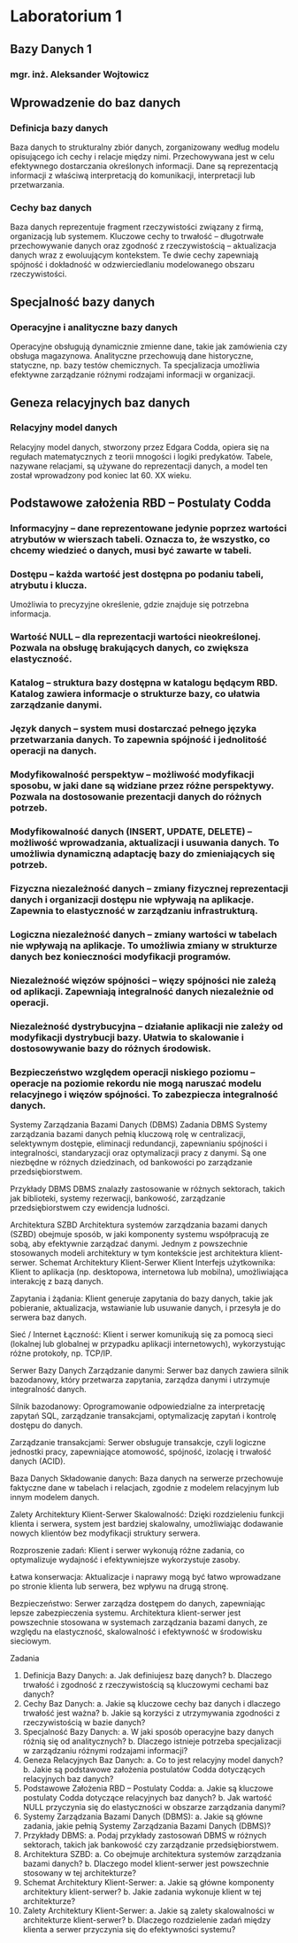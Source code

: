 # Laboratorium 1 
## Bazy Danych 1 
### mgr. inż. Aleksander Wojtowicz 
 
## Wprowadzenie do baz danych 
### Definicja bazy danych 
Baza danych to strukturalny zbiór danych, zorganizowany według modelu opisującego ich cechy i relacje między nimi. Przechowywana jest w celu efektywnego dostarczania określonych informacji. Dane są reprezentacją informacji z właściwą interpretacją do komunikacji, interpretacji lub przetwarzania. 
 
### Cechy baz danych 
Baza danych reprezentuje fragment rzeczywistości związany z firmą, organizacją lub systemem. Kluczowe cechy to trwałość – długotrwałe przechowywanie danych oraz zgodność z rzeczywistością – aktualizacja danych wraz z ewoluującym kontekstem. Te dwie cechy zapewniają spójność i dokładność w odzwierciedlaniu modelowanego obszaru rzeczywistości. 
 
## Specjalność bazy danych 
### Operacyjne i analityczne bazy danych 
Operacyjne obsługują dynamicznie zmienne dane, takie jak zamówienia czy obsługa magazynowa. Analityczne przechowują dane historyczne, statyczne, np. bazy testów chemicznych. Ta specjalizacja umożliwia efektywne zarządzanie różnymi rodzajami informacji w organizacji. 
 
## Geneza relacyjnych baz danych 
### Relacyjny model danych 
Relacyjny model danych, stworzony przez Edgara Codda, opiera się na regułach matematycznych z teorii mnogości i logiki predykatów. Tabele, nazywane relacjami, są używane do reprezentacji danych, a model ten został wprowadzony pod koniec lat 
60. XX wieku. 
 
## Podstawowe założenia RBD – Postulaty Codda 
### Informacyjny – dane reprezentowane jedynie poprzez wartości atrybutów w wierszach tabeli. Oznacza to, że wszystko, co chcemy wiedzieć o danych, musi być zawarte w tabeli. 
 
### Dostępu – każda wartość jest dostępna po podaniu tabeli, atrybutu i klucza. 
Umożliwia to precyzyjne określenie, gdzie znajduje się potrzebna informacja. 
 
### Wartość NULL – dla reprezentacji wartości nieokreślonej. Pozwala na obsługę brakujących danych, co zwiększa elastyczność. 
 
### Katalog – struktura bazy dostępna w katalogu będącym RBD. Katalog zawiera informacje o strukturze bazy, co ułatwia zarządzanie danymi. 
 
### Język danych – system musi dostarczać pełnego języka przetwarzania danych. To zapewnia spójność i jednolitość operacji na danych. 
 
### Modyfikowalność perspektyw – możliwość modyfikacji sposobu, w jaki dane są widziane przez różne perspektywy. Pozwala na dostosowanie prezentacji danych do różnych potrzeb. 
 
### Modyfikowalność danych (INSERT, UPDATE, DELETE) – możliwość wprowadzania, aktualizacji i usuwania danych. To umożliwia dynamiczną adaptację bazy do zmieniających się potrzeb. 
 
### Fizyczna niezależność danych – zmiany fizycznej reprezentacji danych i organizacji dostępu nie wpływają na aplikacje. Zapewnia to elastyczność w zarządzaniu infrastrukturą. 
 
### Logiczna niezależność danych – zmiany wartości w tabelach nie wpływają na aplikacje. To umożliwia zmiany w strukturze danych bez konieczności modyfikacji programów. 
 
### Niezależność więzów spójności – więzy spójności nie zależą od aplikacji. Zapewniają integralność danych niezależnie od operacji. 
 
### Niezależność dystrybucyjna – działanie aplikacji nie zależy od modyfikacji dystrybucji bazy. Ułatwia to skalowanie i dostosowywanie bazy do różnych środowisk. 
 
### Bezpieczeństwo względem operacji niskiego poziomu – operacje na poziomie rekordu nie mogą naruszać modelu relacyjnego i więzów spójności. To zabezpiecza integralność danych. 
 
Systemy Zarządzania Bazami Danych (DBMS) 
Zadania DBMS 
Systemy zarządzania bazami danych pełnią kluczową rolę w centralizacji, selektywnym dostępie, eliminacji redundancji, zapewnianiu spójności i integralności, standaryzacji oraz optymalizacji pracy z danymi. Są one niezbędne w różnych dziedzinach, od bankowości po zarządzanie przedsiębiorstwem. 
 
Przykłady DBMS 
DBMS znalazły zastosowanie w różnych sektorach, takich jak biblioteki, systemy rezerwacji, bankowość, zarządzanie przedsiębiorstwem czy ewidencja ludności. 
 
Architektura SZBD 
Architektura systemów zarządzania bazami danych (SZBD) obejmuje sposób, w jaki komponenty systemu współpracują ze sobą, aby efektywnie zarządzać danymi. Jednym z powszechnie stosowanych modeli architektury w tym kontekście jest architektura klient-serwer. 
Schemat Architektury Klient-Serwer 
Klient 
Interfejs użytkownika: Klient to aplikacja (np. desktopowa, internetowa lub mobilna), umożliwiająca interakcję z bazą danych. 
 
Zapytania i żądania: Klient generuje zapytania do bazy danych, takie jak pobieranie, aktualizacja, wstawianie lub usuwanie danych, i przesyła je do serwera baz danych. 
 
Sieć / Internet 
Łączność: Klient i serwer komunikują się za pomocą sieci (lokalnej lub globalnej w przypadku aplikacji internetowych), wykorzystując różne protokoły, np. TCP/IP. 
 
Serwer Bazy Danych 
Zarządzanie danymi: Serwer baz danych zawiera silnik bazodanowy, który przetwarza zapytania, zarządza danymi i utrzymuje integralność danych. 
 
Silnik bazodanowy: Oprogramowanie odpowiedzialne za interpretację zapytań SQL, zarządzanie transakcjami, optymalizację zapytań i kontrolę dostępu do danych. 
 
Zarządzanie transakcjami: Serwer obsługuje transakcje, czyli logiczne jednostki pracy, zapewniające atomowość, spójność, izolację i trwałość danych (ACID). 
 
Baza Danych 
Składowanie danych: Baza danych na serwerze przechowuje faktyczne dane w tabelach i relacjach, zgodnie z modelem relacyjnym lub innym modelem danych. 
 
 
Zalety Architektury Klient-Serwer 
Skalowalność: Dzięki rozdzieleniu funkcji klienta i serwera, system jest bardziej skalowalny, umożliwiając dodawanie nowych klientów bez modyfikacji struktury serwera. 
 
Rozproszenie zadań: Klient i serwer wykonują różne zadania, co optymalizuje wydajność i efektywniejsze wykorzystuje zasoby. 
 
Łatwa konserwacja: Aktualizacje i naprawy mogą być łatwo wprowadzane po stronie klienta lub serwera, bez wpływu na drugą stronę. 
 
Bezpieczeństwo: Serwer zarządza dostępem do danych, zapewniając lepsze zabezpieczenia systemu. Architektura klient-serwer jest powszechnie stosowana w systemach zarządzania bazami danych, ze względu na elastyczność, skalowalność i efektywność w środowisku sieciowym. 
 
 
 
 
 
 
 
 
 
 
 
 
Zadania 
1.	Definicja Bazy Danych: 
a.	Jak definiujesz bazę danych? 
b.	Dlaczego trwałość i zgodność z rzeczywistością są kluczowymi cechami baz danych? 
2.	Cechy Baz Danych: 
a.	Jakie są kluczowe cechy baz danych i dlaczego trwałość jest ważna? 
b.	Jakie są korzyści z utrzymywania zgodności z rzeczywistością w bazie danych? 
3.	Specjalność Bazy Danych: 
a.	W jaki sposób operacyjne bazy danych różnią się od analitycznych? 
b.	Dlaczego istnieje potrzeba specjalizacji w zarządzaniu różnymi rodzajami informacji? 
4.	Geneza Relacyjnych Baz Danych: 
a.	Co to jest relacyjny model danych? 
b.	Jakie są podstawowe założenia postulatów Codda dotyczących relacyjnych baz danych? 
5.	Podstawowe Założenia RBD – Postulaty Codda: 
a.	Jakie są kluczowe postulaty Codda dotyczące relacyjnych baz danych? 
b.	Jak wartość NULL przyczynia się do elastyczności w obszarze zarządzania danymi? 
6.	Systemy Zarządzania Bazami Danych (DBMS): 
a.	Jakie są główne zadania, jakie pełnią Systemy Zarządzania Bazami Danych (DBMS)? 
7.	Przykłady DBMS: 
a.	Podaj przykłady zastosowań DBMS w różnych sektorach, takich jak bankowość czy zarządzanie przedsiębiorstwem. 
8.	Architektura SZBD: 
a.	Co obejmuje architektura systemów zarządzania bazami danych? 
b.	Dlaczego model klient-serwer jest powszechnie stosowany w tej architekturze? 
9.	Schemat Architektury Klient-Serwer: 
a.	Jakie są główne komponenty architektury klient-serwer? 
b.	Jakie zadania wykonuje klient w tej architekturze? 
10.	Zalety Architektury Klient-Serwer: 
a.	Jakie są zalety skalowalności w architekturze klient-serwer? 
b.	Dlaczego rozdzielenie zadań między klienta a serwer przyczynia się do efektywności systemu? 

